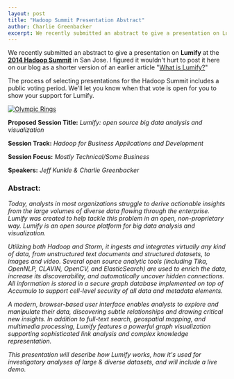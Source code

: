 ```yaml
---
layout: post
title: "Hadoop Summit Presentation Abstract"
author: Charlie Greenbacker
excerpt: We recently submitted an abstract to give a presentation on Lumify at the 2014 Hadoop Summit in San Jose. I figured it wouldn't hurt to post it here on our blog as a shorter version of an earlier article "What is Lumify?"
---
```

We recently submitted an abstract to give a presentation on **Lumify** at the **[2014 Hadoop Summit](http://hadoopsummit.org/san-jose/)** in San Jose. I figured it wouldn't hurt to post it here on our blog as a shorter version of an earlier article "[What is Lumify?]({{site.url}}/blog/2014/01/21/what-is-lumify/)"

The process of selecting presentations for the Hadoop Summit includes a public voting period. We'll let you know when that vote is open for you to show your support for Lumify.

[![Olympic Rings]({{site.url}}/assets/2014-02-17-hadoop-summit-presentation-abstract/hadoop_summit_logo.png "Hadoop Summit logo")](http://hadoopsummit.org/san-jose/)

**Proposed Session Title:** _Lumify: open source big data analysis and visualization_

**Session Track:** _Hadoop for Business Applications and Development_

**Session Focus:** _Mostly Technical/Some Business_

**Speakers:** _Jeff Kunkle & Charlie Greenbacker_

### **Abstract:**

_Today, analysts in most organizations struggle to derive actionable insights from the large volumes of diverse data flowing through the enterprise. Lumify was created to help tackle this problem in an open, non-proprietary way. Lumify is an open source platform for big data analysis and visualization._

_Utilizing both Hadoop and Storm, it ingests and integrates virtually any kind of data, from unstructured text documents and structured datasets, to images and video. Several open source analytic tools (including Tika, OpenNLP, CLAVIN, OpenCV, and ElasticSearch) are used to enrich the data, increase its discoverability, and automatically uncover hidden connections. All information is stored in a secure graph database implemented on top of Accumulo to support cell-level security of all data and metadata elements._

_A modern, browser-based user interface enables analysts to explore and manipulate their data, discovering subtle relationships and drawing critical new insights. In addition to full-text search, geospatial mapping, and multimedia processing, Lumify features a powerful graph visualization supporting sophisticated link analysis and complex knowledge representation._

_This presentation will describe how Lumify works, how it's used for investigatory analyses of large & diverse datasets, and will include a live demo._
